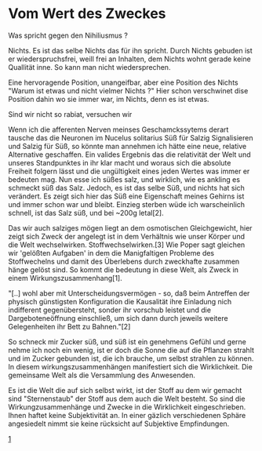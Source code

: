 # Vom Wert des Zweckes

Was spricht gegen den Nihiliusmus ?

Nichts. Es ist das selbe Nichts das für ihn spricht. Durch Nichts gebuden ist er wiederspruchsfrei, weill frei an Inhalten, dem Nichts wohnt gerade keine Quallität inne.
So kann man nicht wiedersprechen. 

Eine hervoragende Position, unangeifbar, aber eine Position des Nichts "Warum ist etwas und nicht vielmer Nichts ?" Hier schon verschwinet dise Position dahin wo sie immer war, im Nichts, denn es ist etwas.

Sind wir nicht so rabiat, versuchen wir 

Wenn ich die afferenten Nerven meinses Geschamckssytems derart tausche das die Neuronen im Nucelus solitarius Süß für Salzig Signalisieren und Salzig für Süß, so könnte man annehmen ich hätte eine neue, relative Alternative geschaffen. Ein valides Ergebnis das die relativität der Welt und unseres Standpunktes in ihr klar macht und woraus sich die absolute Freiheit folgern lässt und die ungültigkeit eines jeden Wertes was immer er bedeuten mag.
Nun esse ich süßes salz, und wirklich, wie es ankling es schmeckt süß das Salz. Jedoch, es ist das selbe Süß, und nichts hat sich verändert. Es zeigt sich hier das Süß eine Eigenschaft meines Gehirns ist und immer schon war und bleibt. Einzieg sterben wüde ich warscheinlich schnell, ist das Salz süß, und bei ~200g letal[2]. 

Das wir auch salziges mögen liegt an dem osmotischen Gleichgewicht, hier zeigt sich Zweck der angelegt ist in dem Verhältnis wie unser Körper und die Welt wechselwirken. Stoffwechselwirken.[3]  Wie Poper sagt gleichen wir 'gelößten Aufgaben' in dem die Manigfaltigen Probleme des Stoffwechelns und damit des Überlebens durch zweckhafte zusammen hänge gelöst sind. So kommt die bedeutung in diese Welt, als Zweck in einem Wirkungszusammenhang[1]. 

"[..] wohl aber mit Unterscheidungsvermögen - so, daß beim Antreffen der physisch günstigsten Konfiguration die Kausalität ihre Einladung nich indifferent gegenübersteht, sonder ihr vorschub leistet und die Dargeboteneöffnung einschließ, um sich dann durch jeweils weitere Gelegenheiten ihr Bett zu Bahnen."[2] 

So schneck mir Zucker süß, und süß ist ein genehmens Gefühl und gerne nehme ich noch ein wenig, ist er doch die Sonne die auf die Pflanzen strahlt und im Zucker gebunden ist, die ich brauche, um selbst strahlen zu können. In diesem wirkungszusammenhängen manifestiert sich die Wirklichkeit. Die gemeinsame Welt als die Versammlung des Anwesenden. 

Es ist die Welt die auf sich selbst wirkt, ist der Stoff au dem wir gemacht sind "Sternenstaub" der Stoff aus dem auch die Welt besteht.
So sind die Wirkungzusammenhänge und Zwecke in die Wirklichkeit eingeschrieben. Ihnen haftet keine Subjektivität an. In einer gäzlich verschiedenen Sphäre angesiedelt nimmt sie keine rücksicht auf Subjektive Empfindungen.


   
   
 [1]()  
